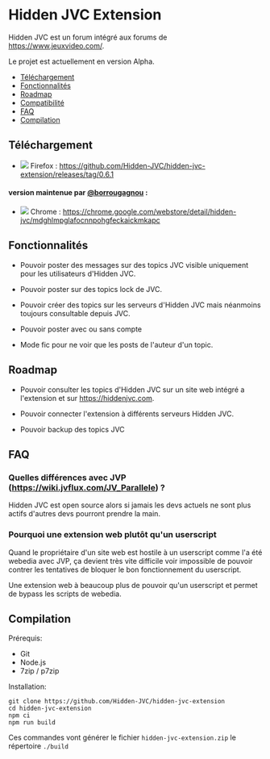 # Hidden JVC Extension

Hidden JVC est un forum intégré aux forums de https://www.jeuxvideo.com/.

Le projet est actuellement en version Alpha.

* [Téléchargement](#Téléchargement)
* [Fonctionnalités](#Fonctionnalités)
* [Roadmap](#Roadmap)
* [Compatibilité](#Compatibilité)
* [FAQ](#FAQ)
* [Compilation](#Compilation)

## Téléchargement

* ![](https://raw.githubusercontent.com/reek/anti-adblock-killer/gh-pages/images/firefox.png) Firefox : https://github.com/Hidden-JVC/hidden-jvc-extension/releases/tag/0.6.1

#### version maintenue par [@borrougagnou](https://github.com/borrougagnou) :
* ![](https://raw.githubusercontent.com/reek/anti-adblock-killer/gh-pages/images/chrome.png) Chrome : https://chrome.google.com/webstore/detail/hidden-jvc/mdghlmpglafocnnpohgfeckaickmkapc

## Fonctionnalités

* Pouvoir poster des messages sur des topics JVC visible uniquement pour les utilisateurs d'Hidden JVC.

* Pouvoir poster sur des topics lock de JVC.

* Pouvoir créer des topics sur les serveurs d'Hidden JVC mais néanmoins toujours consultable depuis JVC.

* Pouvoir poster avec ou sans compte

* Mode fic pour ne voir que les posts de l'auteur d'un topic.

## Roadmap

* Pouvoir consulter les topics d'Hidden JVC sur un site web intégré a l'extension et sur https://hiddenjvc.com.

* Pouvoir connecter l'extension à différents serveurs Hidden JVC.

* Pouvoir backup des topics JVC

## FAQ

### Quelles différences avec JVP (https://wiki.jvflux.com/JV_Parallele) ?

Hidden JVC est open source alors si jamais les devs actuels ne sont plus actifs d'autres devs pourront prendre la main.

### Pourquoi une extension web plutôt qu'un userscript

Quand le propriétaire d'un site web est hostile à un userscript comme l'a été webedia avec JVP, ça devient très vite difficile voir impossible de pouvoir contrer les tentatives de bloquer le bon fonctionnement du userscript.

Une extension web à beaucoup plus de pouvoir qu'un userscript et permet de bypass les scripts de webedia.

## Compilation

Prérequis:
* Git
* Node.js
* 7zip / p7zip

Installation:

    git clone https://github.com/Hidden-JVC/hidden-jvc-extension
    cd hidden-jvc-extension
    npm ci
    npm run build

Ces commandes vont générer le fichier `hidden-jvc-extension.zip` le répertoire `./build`
